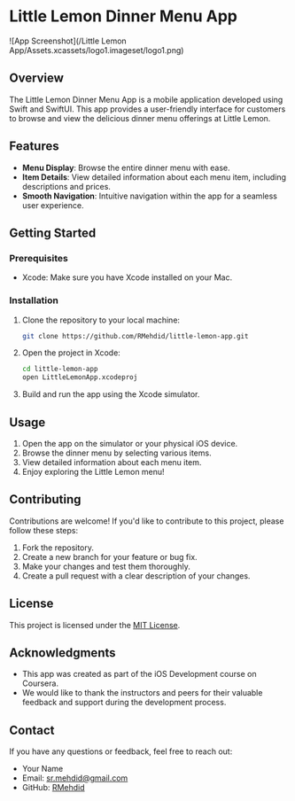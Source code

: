# Little Lemon Dinner Menu App

![App Screenshot](/Little Lemon App/Assets.xcassets/logo1.imageset/logo1.png)

## Overview

The Little Lemon Dinner Menu App is a mobile application developed using Swift and SwiftUI. This app provides a user-friendly interface for customers to browse and view the delicious dinner menu offerings at Little Lemon.

## Features

- **Menu Display**: Browse the entire dinner menu with ease.
- **Item Details**: View detailed information about each menu item, including descriptions and prices.
- **Smooth Navigation**: Intuitive navigation within the app for a seamless user experience.

## Getting Started

### Prerequisites

- Xcode: Make sure you have Xcode installed on your Mac.

### Installation

1. Clone the repository to your local machine:

   ```bash
   git clone https://github.com/RMehdid/little-lemon-app.git
   ```

2. Open the project in Xcode:

   ```bash
   cd little-lemon-app
   open LittleLemonApp.xcodeproj
   ```

3. Build and run the app using the Xcode simulator.

## Usage

1. Open the app on the simulator or your physical iOS device.
2. Browse the dinner menu by selecting various items.
3. View detailed information about each menu item.
4. Enjoy exploring the Little Lemon menu!

## Contributing

Contributions are welcome! If you'd like to contribute to this project, please follow these steps:

1. Fork the repository.
2. Create a new branch for your feature or bug fix.
3. Make your changes and test them thoroughly.
4. Create a pull request with a clear description of your changes.

## License

This project is licensed under the [MIT License](LICENSE.md).

## Acknowledgments

- This app was created as part of the iOS Development course on Coursera.
- We would like to thank the instructors and peers for their valuable feedback and support during the development process.

## Contact

If you have any questions or feedback, feel free to reach out:

- Your Name
- Email: sr.mehdid@gmail.com
- GitHub: [RMehdid](https://github.com/RMehdid)
